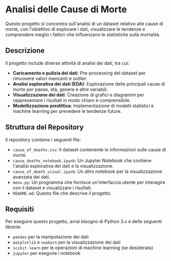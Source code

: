# Analisi delle Cause di Morte

Questo progetto si concentra sull'analisi di un dataset relativo alle cause di morte, con l'obiettivo di esplorare i dati, visualizzare le tendenze e comprendere meglio i fattori che influenzano le statistiche sulla mortalità.

## Descrizione

Il progetto include diverse attività di analisi dei dati, tra cui:

- **Caricamento e pulizia dei dati**: Pre-processing del dataset per rimuovere valori mancanti e outlier.
- **Analisi esplorativa dei dati (EDA)**: Esplorazione delle principali cause di morte per paese, età, genere e altre variabili.
- **Visualizzazione dei dati**: Creazione di grafici e diagrammi per rappresentare i risultati in modo chiaro e comprensibile.
- **Modellizzazione predittiva**: Implementazione di modelli statistici e machine learning per prevedere le tendenze future.

## Struttura del Repository

Il repository contiene i seguenti file:

- `cause_of_deaths.csv`: Il dataset contenente le informazioni sulle cause di morte.
- `cause_deaths_notebook.ipynb`: Un Jupyter Notebook che contiene l'analisi esplorativa dei dati e la visualizzazione.
- `cause_of_death_visual.ipynb`: Un altro notebook per la visualizzazione avanzata dei dati.
- `menu.py`: Un programma che fornisce un'interfaccia utente per interagire con il dataset e visualizzare i risultati.
- `README.md`: Questo file che descrive il progetto.

## Requisiti

Per eseguire questo progetto, avrai bisogno di Python 3.x e delle seguenti librerie:

- `pandas` per la manipolazione dei dati
- `matplotlib` e `seaborn` per la visualizzazione dei dati
- `scikit-learn` per le operazioni di machine learning (se desiderato)
- `jupyter` per eseguire i notebook
